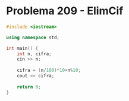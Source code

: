 # Problema 209 - ElimCif
```c++
#include <iostream>

using namespace std;

int main() {
    int n, cifra;
    cin >> n;
    
    cifra = (n/100)*10+n%10;
    cout << cifra;
    
	return 0;    
}
```
